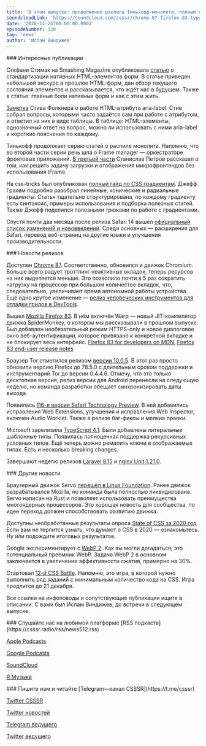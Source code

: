 ```yaml
---
title: 'В этом выпуске: продолжение распила Тинькофф-монолита, полный гайд по CSS-градиентам и нативные HTML-формы, Chrome 87 с тулзами для отладки гридов, Mozilla 83 и TypeScript 4.1.'
soundcloudLink: 'https://soundcloud.com/csssr/chrome-87-firefox-83-typescript-41-aria-label-html-formy-css-gradienty-cssbattle-2020'
date: '2020-11-24T00:00:00.000Z'
episodeNumber: 130
tag: 'news'
author: 'Ислам Виндижев'
---
```


<ParagraphWithImage imageName="manWithLaptop" imageSide="right">
  ### Интересные публикации

  Стефани Стимак на Smashing Magazine опубликовала [статью](https://www.smashingmagazine.com/2020/11/standardizing-select-native-html-form-controls/) о стандартизации нативных HTML-элементов форм. В статье приведен небольшой экскурс в прошлое HTML-форм, дан обзор текущего состояния элементов и рассказывается, что ждёт нас в будущем. Также в статье: главные боли нативных форм и как с этим жить.
</ParagraphWithImage>

[Заметка](https://html5accessibility.com/stuff/2020/11/07/not-so-short-note-on-aria-label-usage-big-table-edition/) Стива Фолкнера о работе HTML-атрибута aria-label. Стив собрал вопросы, которыми часто задаётся сам при работе с атрибутом, и ответил на них в виде таблицы. В таблице: HTML-элементы, однозначный ответ на вопрос, можно ли использовать с ними aria-label и короткие пояснения по каждому.

Тинькофф продолжает серию статей о распиле монолита. Напомню, что во второй части серии речь шла о Frame manager — оркестраторе фронтовых приложений. [В третьей части](https://habr.com/ru/company/tinkoff/blog/527922/) Станислав Петров рассказал о том, как решить задачу загрузки и отображения микрофронтендов без использования iFrame.

На css-tricks был опубликован [полный гайд по CSS градиентам](https://css-tricks.com/a-complete-guide-to-css-gradients/). Джефф Грэхем подробно разобрал линейные, конические и радиальные градиенты. Статья тщательно структурирована, по каждому градиенту есть синтаксис, примеры использования и подборка полезных статей. Также Джефф поделился полезными трюками по работе с градиентами.

Спустя почти два месяца после релиза Safari 14 вышел [официальный список изменений и нововведений](https://webkit.org/blog/11340/new-webkit-features-in-safari-14/). Среди основных — расширения для Safari, перевод веб-страниц на другие языки и улучшения производительности.

<ParagraphWithImage imageName="laptopNews" imageSide="right">
  ### Новости релизов

  Доступен [Chrome 87](https://chromereleases.googleblog.com/2020/11/stable-channel-update-for-desktop_17.html). Соответственно, обновился и движок Chromium. Больше всего радует троттлинг неактивных вкладок, теперь ресурсов на них выделяется меньше. Это позволило почти в 5 раз сократить нагрузку на процессор при большом количестве вкладок, что, следовательно, увеличивает время автономной работы устройства. Ещё одно крутое изменение — [релиз человеческих инструментов для отладки гридов в DevTools](https://developers.google.com/web/updates/2020/10/devtools#css-grid).
</ParagraphWithImage>

Вышел [Mozilla Firefox 83](https://hacks.mozilla.org/2020/11/firefox-83-is-upon-us/). В нём включён Warp — новый JIT-компилятор движка SpiderMonkey, о котором мы рассказывали в прошлом выпуске. Был добавлен необязательный режим HTTPS-only и новое диалоговое окно веб-аутентификации, которое привязано к конкретной вкладке и не блокирует весь интерфейс.
[Firefox 83 for developers on MDN](https://developer.mozilla.org/en-US/docs/Mozilla/Firefox/Releases/83), [Firefox 83 end-user release notes](https://www.mozilla.org/en-US/firefox/83.0/releasenotes/)

Браузер Tor отметился релизом [версии 10.0.5](https://blog.torproject.org/new-release-tor-browser-1005). В этот раз просто обновили версию Firefox до 78.5.0 с длительным сроком поддержки и инструментарий Tor до версии 0.4.4.6. Отмечу, что это только десктопная версия, релиз версии для Android перенесли на следующую неделю, но команда разработки обещает синхронизировать даты выхода.

Появилась [116-я версия Safari Technology Preview](https://webkit.org/blog/11348/release-notes-for-safari-technology-preview-116/). В ней добавились исправления Web Extensions, улучшения и исправления Web Inspector, включен Audio Worklet. Также в релизе баг-фиксы и мелкие правки.

Microsoft зарелизила [TypeScript 4.1](https://devblogs.microsoft.com/typescript/announcing-typescript-4-1/). Были добавлены литеральные шаблонные типы. Появилась полноценная поддержка рекурсивных условных типов. Ещё теперь можно ремапить ключи в отображаемых типах. Есть и несколько breaking changes.

Завершают неделю релизов [Laravel 8.15](https://laravel-news.com/laravel-8-15-0) и [nginx Unit 1.21.0](https://mailman.nginx.org/pipermail/unit/2020-November/000228.html).

<ParagraphWithImage imageName="laptopDialog" imageSide="right">
  ### Другие новости

  Браузерный движок Servo [перешёл в Linux Foundation](https://www.linuxfoundation.org/press-release/2020/11/open-source-web-engine-servo-to-be-hosted-at-linux-foundation/). Ранее движок разрабатывался Mozilla, но команда была полностью ликвидирована. Servo написан на Rust и позволяет использовать преимущества многоядерных процессоров. Это хорошая новость для сообщества, по идее переход должен способствовать развитию движка.
</ParagraphWithImage>

Доступны необработанные результаты опроса [State of CSS за 2020 год](https://whatsmissingfromcss.com/). Если вам не терпится узнать, что думают о CSS в 2020 — ознакомьтесь. Ну или подождите итоговых результатов.

Google экспериментирует с [WebP 2](https://www.phoronix.com/scan.php?page=news_item&px=Google-Experimental-WebP2). Как вы могли догадаться, это потенциальный преемник WebP. Задача WebP 2 в основном заключается в увеличении эффективности сжатия, примерно на 30%.

Стартовал [12-й CSS Battle](https://cssbattle.dev/battle/12). Напомню, это игра, в которой нужно выполнить ряд заданий с минимальным количество кода на CSS. Игра продлится до 21 декабря.

Все ссылки на инфоповоды и сопутствующие публикации ищите в описании. С вами был Ислам Виндижев, до встречи в следующем выпуске.

<Note>
  ### Слушайте нас на любимой платформе
  [RSS подкаста](https://csssr.radio/rss/news512.rss)

  [Apple Podcasts](https://podcasts.apple.com/us/podcast/id1370045815)

  [Google Podcasts](https://podcasts.google.com/?feed=aHR0cHM6Ly9yYWRpby5jc3Nzci5jb20vcnNzL25ld3M1MTIucnNz&ep=14)

  [SoundCloud](https://soundcloud.com/csssr/sets/512-news)

  [Я.Музыка](https://music.yandex.ru/album/7040324/track/54795992)
</Note>

<Note>
  ### Пишите нам и читайте
  [Telegram—канал CSSSR](https://t.me/csssr)

  [Twitter CSSSR](https://twitter.com/csssr_dev)

  [Twitter новостей](https://twitter.com/csssr_news)

  [Telegram ведущего](https://t.me/Vindizh)
  
  [Twitter ведущего](https://twitter.com/Vindizh)
</Note>
